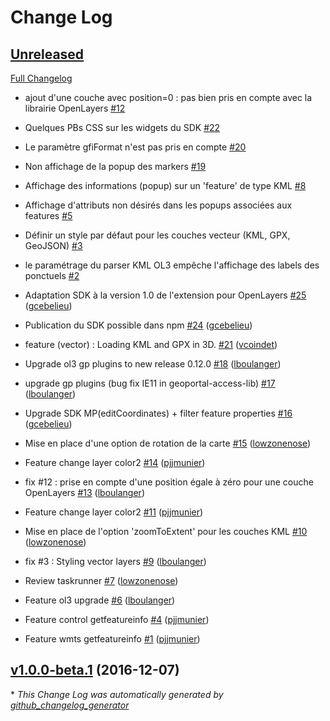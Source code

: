 # Change Log

## [Unreleased](https://github.com/IGNF/geoportal-sdk/tree/HEAD)

[Full Changelog](https://github.com/IGNF/geoportal-sdk/compare/v1.0.0-beta.1...HEAD)

- ajout d'une couche avec position=0 : pas bien pris en compte avec la librairie OpenLayers [\#12](https://github.com/IGNF/geoportal-sdk/issues/12)

- Quelques PBs CSS sur les widgets du SDK [\#22](https://github.com/IGNF/geoportal-sdk/issues/22)
- Le paramètre gfiFormat n'est pas pris en compte [\#20](https://github.com/IGNF/geoportal-sdk/issues/20)
- Non affichage de la popup des markers [\#19](https://github.com/IGNF/geoportal-sdk/issues/19)
- Affichage des informations \(popup\) sur un 'feature' de type KML [\#8](https://github.com/IGNF/geoportal-sdk/issues/8)
- Affichage d'attributs non désirés dans les popups associées aux features [\#5](https://github.com/IGNF/geoportal-sdk/issues/5)
- Définir un style par défaut pour les couches vecteur \(KML, GPX, GeoJSON\) [\#3](https://github.com/IGNF/geoportal-sdk/issues/3)
- le paramétrage du parser KML OL3 empêche l'affichage des labels des ponctuels [\#2](https://github.com/IGNF/geoportal-sdk/issues/2)

- Adaptation SDK à la version 1.0 de l'extension pour OpenLayers [\#25](https://github.com/IGNF/geoportal-sdk/pull/25) ([gcebelieu](https://github.com/gcebelieu))
- Publication du SDK possible dans npm [\#24](https://github.com/IGNF/geoportal-sdk/pull/24) ([gcebelieu](https://github.com/gcebelieu))
- feature \(vector\) : Loading KML and GPX in 3D. [\#21](https://github.com/IGNF/geoportal-sdk/pull/21) ([vcoindet](https://github.com/vcoindet))
- Upgrade ol3 gp plugins to new release 0.12.0 [\#18](https://github.com/IGNF/geoportal-sdk/pull/18) ([lboulanger](https://github.com/lboulanger))
- upgrade gp plugins \(bug fix IE11 in geoportal-access-lib\) [\#17](https://github.com/IGNF/geoportal-sdk/pull/17) ([lboulanger](https://github.com/lboulanger))
- Upgrade SDK MP\(editCoordinates\) + filter feature properties [\#16](https://github.com/IGNF/geoportal-sdk/pull/16) ([gcebelieu](https://github.com/gcebelieu))
- Mise en place d'une option de rotation de la carte [\#15](https://github.com/IGNF/geoportal-sdk/pull/15) ([lowzonenose](https://github.com/lowzonenose))
- Feature change layer color2 [\#14](https://github.com/IGNF/geoportal-sdk/pull/14) ([pjjmunier](https://github.com/pjjmunier))
- fix \#12 : prise en compte d'une position égale à zéro pour une couche OpenLayers [\#13](https://github.com/IGNF/geoportal-sdk/pull/13) ([lboulanger](https://github.com/lboulanger))
- Feature change layer color2 [\#11](https://github.com/IGNF/geoportal-sdk/pull/11) ([pjjmunier](https://github.com/pjjmunier))
- Mise en place de l'option 'zoomToExtent' pour les couches KML [\#10](https://github.com/IGNF/geoportal-sdk/pull/10) ([lowzonenose](https://github.com/lowzonenose))
- fix \#3 : Styling vector layers [\#9](https://github.com/IGNF/geoportal-sdk/pull/9) ([lboulanger](https://github.com/lboulanger))
- Review taskrunner [\#7](https://github.com/IGNF/geoportal-sdk/pull/7) ([lowzonenose](https://github.com/lowzonenose))
- Feature ol3 upgrade [\#6](https://github.com/IGNF/geoportal-sdk/pull/6) ([lboulanger](https://github.com/lboulanger))
- Feature control getfeatureinfo [\#4](https://github.com/IGNF/geoportal-sdk/pull/4) ([pjjmunier](https://github.com/pjjmunier))
- Feature wmts getfeatureinfo [\#1](https://github.com/IGNF/geoportal-sdk/pull/1) ([pjjmunier](https://github.com/pjjmunier))

## [v1.0.0-beta.1](https://github.com/IGNF/geoportal-sdk/tree/v1.0.0-beta.1) (2016-12-07)


\* *This Change Log was automatically generated by [github_changelog_generator](https://github.com/skywinder/Github-Changelog-Generator)*